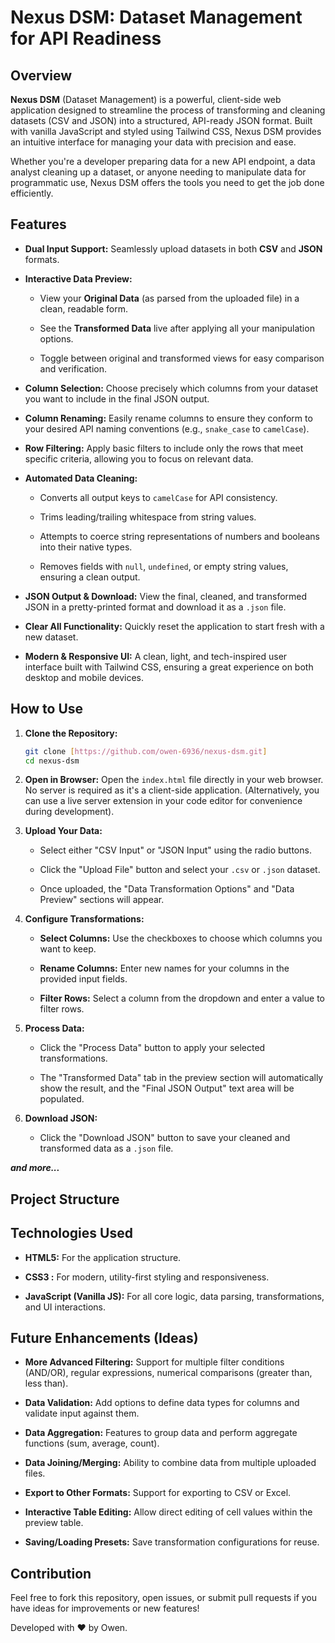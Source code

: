 # Nexus DSM: Dataset Management for API Readiness

## Overview

**Nexus DSM** (Dataset Management) is a powerful, client-side web application designed to streamline the process of transforming and cleaning datasets (CSV and JSON) into a structured, API-ready JSON format. Built with vanilla JavaScript and styled using Tailwind CSS, Nexus DSM provides an intuitive interface for managing your data with precision and ease.

Whether you're a developer preparing data for a new API endpoint, a data analyst cleaning up a dataset, or anyone needing to manipulate data for programmatic use, Nexus DSM offers the tools you need to get the job done efficiently.

## Features

* **Dual Input Support:** Seamlessly upload datasets in both **CSV** and **JSON** formats.

* **Interactive Data Preview:**

  * View your **Original Data** (as parsed from the uploaded file) in a clean, readable form.

  * See the **Transformed Data** live after applying all your manipulation options.

  * Toggle between original and transformed views for easy comparison and verification.

* **Column Selection:** Choose precisely which columns from your dataset you want to include in the final JSON output.

* **Column Renaming:** Easily rename columns to ensure they conform to your desired API naming conventions (e.g., `snake_case` to `camelCase`).

* **Row Filtering:** Apply basic filters to include only the rows that meet specific criteria, allowing you to focus on relevant data.

* **Automated Data Cleaning:**

  * Converts all output keys to `camelCase` for API consistency.

  * Trims leading/trailing whitespace from string values.

  * Attempts to coerce string representations of numbers and booleans into their native types.

  * Removes fields with `null`, `undefined`, or empty string values, ensuring a clean output.

* **JSON Output & Download:** View the final, cleaned, and transformed JSON in a pretty-printed format and download it as a `.json` file.

* **Clear All Functionality:** Quickly reset the application to start fresh with a new dataset.

* **Modern & Responsive UI:** A clean, light, and tech-inspired user interface built with Tailwind CSS, ensuring a great experience on both desktop and mobile devices.

## How to Use

1. **Clone the Repository:**

    ``` bash
    git clone [https://github.com/owen-6936/nexus-dsm.git]
    cd nexus-dsm
    ```

2. **Open in Browser:**
    Open the `index.html` file directly in your web browser. No server is required as it's a client-side application.
    (Alternatively, you can use a live server extension in your code editor for convenience during development).

3. **Upload Your Data:**

    * Select either "CSV Input" or "JSON Input" using the radio buttons.

    * Click the "Upload File" button and select your `.csv` or `.json` dataset.

    * Once uploaded, the "Data Transformation Options" and "Data Preview" sections will appear.

4. **Configure Transformations:**

    * **Select Columns:** Use the checkboxes to choose which columns you want to keep.

    * **Rename Columns:** Enter new names for your columns in the provided input fields.

    * **Filter Rows:** Select a column from the dropdown and enter a value to filter rows.

5. **Process Data:**

    * Click the "Process Data" button to apply your selected transformations.

    * The "Transformed Data" tab in the preview section will automatically show the result, and the "Final JSON Output" text area will be populated.

6. **Download JSON:**

    * Click the "Download JSON" button to save your cleaned and transformed data as a `.json` file.

***and more...***

## Project Structure

## Technologies Used

* **HTML5:** For the application structure.

* **CSS3 :** For modern, utility-first styling and responsiveness.

* **JavaScript (Vanilla JS):** For all core logic, data parsing, transformations, and UI interactions.

## Future Enhancements (Ideas)

* **More Advanced Filtering:** Support for multiple filter conditions (AND/OR), regular expressions, numerical comparisons (greater than, less than).

* **Data Validation:** Add options to define data types for columns and validate input against them.

* **Data Aggregation:** Features to group data and perform aggregate functions (sum, average, count).

* **Data Joining/Merging:** Ability to combine data from multiple uploaded files.

* **Export to Other Formats:** Support for exporting to CSV or Excel.

* **Interactive Table Editing:** Allow direct editing of cell values within the preview table.

* **Saving/Loading Presets:** Save transformation configurations for reuse.

## Contribution

Feel free to fork this repository, open issues, or submit pull requests if you have ideas for improvements or new features!

Developed with ❤️ by Owen.
